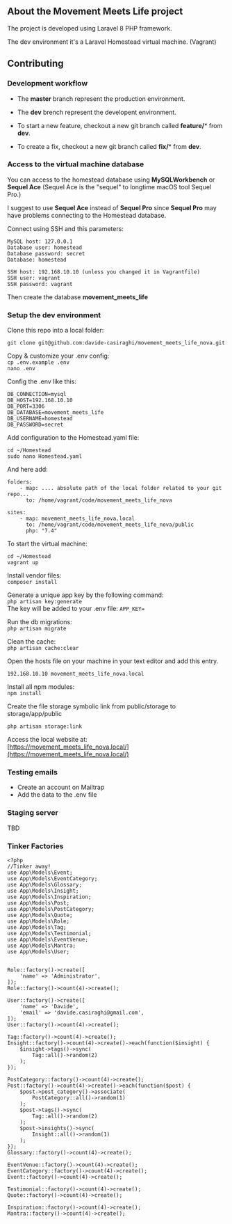 

## About the Movement Meets Life project

The project is developed using Laravel 8 PHP framework. 
  
The dev environment it's a Laravel Homestead virtual machine. (Vagrant)


## Contributing

### Development workflow
- The **master** branch represent the production environment.  
- The **dev** brench represent the developent environment.  

- To start a new feature, checkout a new git branch called **feature/*** from **dev**.
- To create a fix, checkout a new git branch called **fix/*** from **dev**.


### Access to the virtual machine database

You can access to the homestead database using **MySQLWorkbench** or **Sequel Ace**
(Sequel Ace is the "sequel" to longtime macOS tool Sequel Pro.)

I suggest to use **Sequel Ace** instead of **Sequel Pro** since **Sequel Pro** may have problems connecting to the Homestead database.

Connect using SSH and this parameters:

```
MySQL host: 127.0.0.1
Database user: homestead
Database password: secret
Database: homestead

SSH host: 192.168.10.10 (unless you changed it in Vagrantfile)
SSH user: vagrant
SSH password: vagrant
```

Then create the database **movement_meets_life**

### Setup the dev environment 

Clone this repo into a local folder:   
```
git clone git@github.com:davide-casiraghi/movement_meets_life_nova.git
```

Copy & customize your .env config:   
```cp .env.example .env```    
```nano .env```


Config the .env like this:
```
DB_CONNECTION=mysql
DB_HOST=192.168.10.10
DB_PORT=3306
DB_DATABASE=movement_meets_life
DB_USERNAME=homestead
DB_PASSWORD=secret
```


Add configuration to the Homestead.yaml file:
```
cd ~/Homestead  
sudo nano Homestead.yaml  

```
And here add:
```
folders:
    - map: .... absolute path of the local folder related to your git repo...
      to: /home/vagrant/code/movement_meets_life_nova
      
sites:
    - map: movement_meets_life_nova.local
      to: /home/vagrant/code/movement_meets_life_nova/public
      php: "7.4"
```

To start the virtual machine:    
```
cd ~/Homestead  
vagrant up
```

Install vendor files:   
```composer install```   

Generate a unique app key by the following command:    
```php artisan key:generate ```  
The key will be added to your .env file:
```APP_KEY=```

Run the db migrations:    
```php artisan migrate```   

Clean the cache:  
```php artisan cache:clear```

Open the hosts file on your machine in your text editor and add this entry.  

 ```192.168.10.10 movement_meets_life_nova.local```

Install all npm modules:   
  ```npm install```
  
Create the file storage symbolic link from public/storage to storage/app/public
 
  ```php artisan storage:link```

Access the local website at:   
[https://movement_meets_life_nova.local/](https://movement_meets_life_nova.local/)


### Testing emails
- Create an account on Mailtrap
- Add the data to the .env file


### Staging server

TBD


### Tinker Factories
```
<?php
//Tinker away!
use App\Models\Event;
use App\Models\EventCategory;
use App\Models\Glossary;
use App\Models\Insight;
use App\Models\Inspiration;
use App\Models\Post;
use App\Models\PostCategory;
use App\Models\Quote;
use App\Models\Role;
use App\Models\Tag;
use App\Models\Testimonial;
use App\Models\EventVenue;
use App\Models\Mantra;
use App\Models\User;


Role::factory()->create([
    'name' => 'Administrator',
]);
Role::factory()->count(4)->create();

User::factory()->create([
    'name' => 'Davide',
    'email' => 'davide.casiraghi@gmail.com',
]);
User::factory()->count(4)->create();

Tag::factory()->count(4)->create();
Insight::factory()->count(4)->create()->each(function($insight) {
    $insight->tags()->sync(
        Tag::all()->random(2)
    );
});

PostCategory::factory()->count(4)->create();
Post::factory()->count(4)->create()->each(function($post) {
    $post->post_category()->associate(
        PostCategory::all()->random(1)
    );
    $post->tags()->sync(
        Tag::all()->random(2)
    );
    $post->insights()->sync(
        Insight::all()->random(1)
    );
});
Glossary::factory()->count(4)->create();

EventVenue::factory()->count(4)->create();
EventCategory::factory()->count(4)->create();
Event::factory()->count(4)->create();

Testimonial::factory()->count(4)->create();
Quote::factory()->count(4)->create();

Inspiration::factory()->count(4)->create();
Mantra::factory()->count(4)->create();
```
